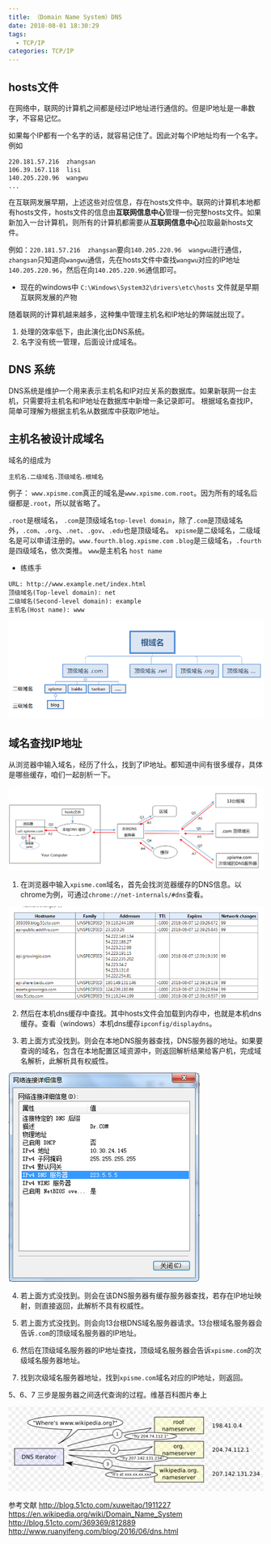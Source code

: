 ```yaml
---
title: （Domain Name System）DNS
date: 2018-08-01 18:30:29
tags:
  - TCP/IP
categories: TCP/IP
---
```

## hosts文件
在网络中，联网的计算机之间都是经过IP地址进行通信的。但是IP地址是一串数字，不容易记忆。

如果每个IP都有一个名字的话，就容易记住了。因此对每个IP地址均有一个名字。例如
```
220.181.57.216  zhangsan
106.39.167.118  lisi
140.205.220.96  wangwu
...
```

在互联网发展早期，上述这些对应信息，存在hosts文件中。联网的计算机本地都有hosts文件，hosts文件的信息由**互联网信息中心**管理一份完整hosts文件。如果新加入一台计算机，则所有的计算机都需要从**互联网信息中心**拉取最新hosts文件。

例如：`220.181.57.216  zhangsan`要向`140.205.220.96  wangwu`进行通信， `zhangsan`只知道向`wangwu`通信，先在hosts文件中查找`wangwu`对应的IP地址`140.205.220.96`，然后在向`140.205.220.96`通信即可。

- 现在的windows中 `C:\Windows\System32\drivers\etc\hosts` 文件就是早期互联网发展的产物

随着联网的计算机越来越多，这种集中管理主机名和IP地址的弊端就出现了。
1. 处理的效率低下，由此演化出DNS系统。
2. 名字没有统一管理，后面设计成域名。

## DNS 系统
DNS系统是维护一个用来表示主机名和IP对应关系的数据库。如果新联网一台主机，只需要将主机名和IP地址在数据库中新增一条记录即可。
根据域名查找IP，简单可理解为根据主机名从数据库中获取IP地址。

## 主机名被设计成域名
域名的组成为
```
主机名.二级域名.顶级域名.根域名
```

例子： `www.xpisme.com`真正的域名是`www.xpisme.com.root`。因为所有的域名后缀都是`.root`，所以就省略了。

`.root`是根域名，
`.com`是顶级域名`top-level domain`，除了`.com`是顶级域名外，`.com`、`.org`、`.net`、`.gov`、`.edu`也是顶级域名。
`xpisme`是二级域名，二级域名是可以申请注册的。`www.fourth.blog.xpisme.com` `.blog`是三级域名，`.fourth`是四级域名，依次类推。
`www`是主机名 `host name`

- 练练手
```
URL: http://www.example.net/index.html
顶级域名(Top-level domain): net
二级域名(Second-level domain): example
主机名(Host name): www
```

![](image/date/201808031042_728.png)

## 域名查找IP地址
从浏览器中输入域名，经历了什么，找到了IP地址。都知道中间有很多缓存，具体是哪些缓存，咱们一起剖析一下。

![](image/date/201808071234_987.png)

1. 在浏览器中输入`xpisme.com`域名，首先会找浏览器缓存的DNS信息。以chrome为例，可通过`chrome://net-internals/#dns`查看。

![](image/date/201808071238_31.png)

2. 然后在本机dns缓存中查找。其中hosts文件会加载到内存中，也就是本机dns缓存。查看（windows）本机dns缓存`ipconfig/displaydns`。

3. 若上面方式没找到。则会在本地DNS服务器查找，DNS服务器的地址。如果要查询的域名，包含在本地配置区域资源中，则返回解析结果给客户机，完成域名解析，此解析具有权威性。

![](image/date/201808071242_635.png)

4. 若上面方式没找到。则会在该DNS服务器有缓存服务器查找，若存在IP地址映射，则直接返回，此解析不具有权威性。

5. 若上面方式没找到。则会向13台根DNS域名服务器请求。13台根域名服务器会告诉`.com`的顶级域名服务器的IP地址。

6. 然后在顶级域名服务器的IP地址查找，顶级域名服务器会告诉`xpisme.com`的次级域名服务器地址。

7. 找到次级域名服务器地址，找到`xpisme.com`域名对应的IP地址，则返回。

5、6、7 三步是服务器之间迭代查询的过程。维基百科图片奉上

![](image/date/201808071251_89.png)


参考文献
http://blog.51cto.com/xuweitao/1911227
https://en.wikipedia.org/wiki/Domain_Name_System
http://blog.51cto.com/369369/812889
http://www.ruanyifeng.com/blog/2016/06/dns.html
